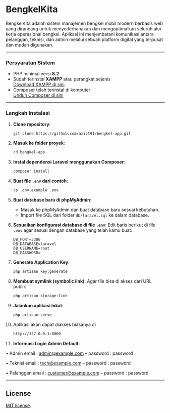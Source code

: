 # BengkelKita

BengkelKita adalah sistem manajemen bengkel mobil modern berbasis web yang dirancang untuk menyederhanakan dan mengoptimalkan seluruh alur kerja operasional bengkel. Aplikasi ini menjembatani komunikasi antara pelanggan, teknisi, dan admin melalui sebuah platform digital yang terpusat dan mudah digunakan.

---

### **Persyaratan Sistem**
- PHP minimal versi **8.2**  
- Sudah terinstal **XAMPP** atau perangkat sejenis  
  [Download XAMPP di sini](https://www.apachefriends.org/download.html)  
- Composer telah terinstal di komputer  
  [Unduh Composer di sini](https://getcomposer.org/download/)  

---

### **Langkah Instalasi**
1. **Clone repository**:
   ```bash
   git clone https://github.com/azizt91/bengkel-app.git
   ```
2. **Masuk ke folder proyek**:
   ```bash
   cd bengkel-app
   ```
3. **Instal dependensi Laravel menggunakan Composer**:
   ```bash
   composer install
   ```
4. **Buat file `.env` dari contoh**:
   ```bash
   cp .env.example .env
   ```
5. **Buat database baru di phpMyAdmin**:
   - Masuk ke phpMyAdmin dan buat database baru sesuai kebutuhan.
   - Import file SQL dari folder `db/laravel.sql` ke dalam database.

6. **Sesuaikan konfigurasi database di file `.env`**:
   Edit baris berikut di file `.env` agar sesuai dengan database yang telah kamu buat:
   ```env
   DB_PORT=3306
   DB_DATABASE=laravel
   DB_USERNAME=root
   DB_PASSWORD=
   ```

7. **Generate Application Key**:
   ```bash
   php artisan key:generate
   ```

8. **Membuat symlink (symbolic link)**:
   Agar file bisa di akses dari URL publik
   ```bash
   php artisan storage:link
   ```

9. **Jalankan aplikasi lokal**:
    ```bash
    php artisan serve
    ```

10. Aplikasi akan dapat diakses biasanya di
    ```bash
    http://127.0.0.1:8000
     ```

12. **Informasi Login Admin Default**:
    
• Admin
email : admin@example.com – password : password

• Teknisi
email : tech@example.com – password : password

• Pelanggan
email : customer@example.com – password : password

---

## License
[MIT license](https://opensource.org/licenses/MIT).
